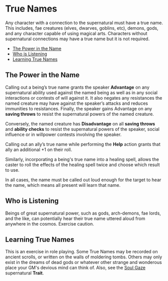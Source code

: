 # True Names
Any character with a connection to the supernatural must have a true name.  This includes, fae creatures (elves, dwarves, goblins, etc), demons, gods, and any character capable of using magical arts.  Characters without supernatural connections may have a true name but it is not required.
- [The Power in the Name](#the-power-in-the-name)
- [Who is Listening](#who-is-listening)
- [Learning True Names](#learning-true-names)

## The Power in the Name
Calling out a being’s true name grants the speaker **Advantage** on any supernatural ability used against the named being as well as in any social interactions or contests of will against it.  It also negates any resistances the named creature may have against the speaker’s attacks and reduces immunities to resistances.  Finally, the speaker gains Advantage on any **saving throws** to resist the supernatural powers of the named creature.

Conversely, the named creature has **Disadvantage** on all **saving throws** and **ability checks** to resist the supernatural powers of the speaker, social influence or in willpower contests involving the speaker.

Calling out an ally’s true name while performing the **Help** action grants that ally an additional +1 on their roll.

Similarly, incorporating a being's true name into a healing spell, allows the caster to roll the effects of the healing spell twice and choose which result to use.

In all cases, the name must be called out loud enough for the target to hear the name, which means all present will learn that name.

## Who is Listening
Beings of great supernatural power, such as gods, arch-demons, fae lords, and the like, can potentially hear their true name uttered aloud from anywhere in the cosmos.  Exercise caution.

## Learning True Names
This is an exercise in role playing.  Some True Names may be recorded on ancient scrolls, or written on the walls of moldering tombs.  Others may only exist in the dreams of dead gods or whatever other strange and wonderous place your GM's devious mind can think of.  Also, see the [Soul Gaze](Traits.md#Soul-Gaze) supernatural **Trait**.
